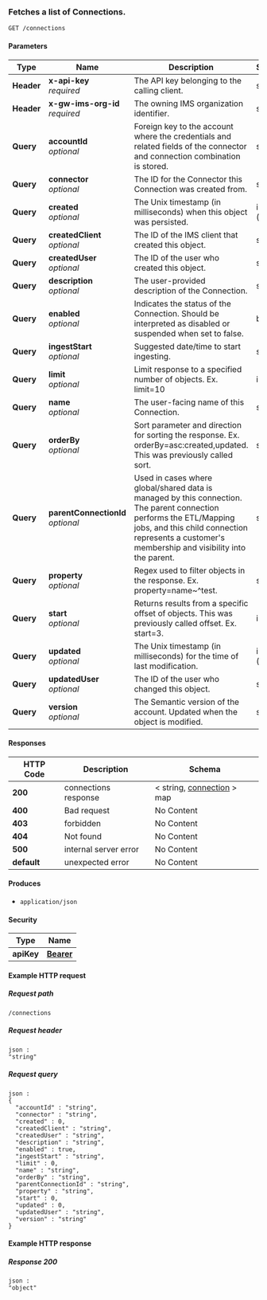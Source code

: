 
<a name="get_connections"></a>
### Fetches a list of Connections.
```
GET /connections
```


#### Parameters

|Type|Name|Description|Schema|
|---|---|---|---|
|**Header**|**x-api-key**  <br>*required*|The API key belonging to the calling client.|string|
|**Header**|**x-gw-ims-org-id**  <br>*required*|The owning IMS organization identifier.|string|
|**Query**|**accountId**  <br>*optional*|Foreign key to the account where the credentials and related fields of the connector and connection combination is stored.|string|
|**Query**|**connector**  <br>*optional*|The ID for the Connector this Connection was created from.|string|
|**Query**|**created**  <br>*optional*|The Unix timestamp (in milliseconds) when this object was persisted.|integer (int64)|
|**Query**|**createdClient**  <br>*optional*|The ID of the IMS client that created this object.|string|
|**Query**|**createdUser**  <br>*optional*|The ID of the user who created this object.|string|
|**Query**|**description**  <br>*optional*|The user-provided description of the Connection.|string|
|**Query**|**enabled**  <br>*optional*|Indicates the status of the Connection. Should be interpreted as disabled or suspended when set to false.|boolean|
|**Query**|**ingestStart**  <br>*optional*|Suggested date/time to start ingesting.|string|
|**Query**|**limit**  <br>*optional*|Limit response to a specified number of objects. Ex. limit=10|integer|
|**Query**|**name**  <br>*optional*|The user-facing name of this Connection.|string|
|**Query**|**orderBy**  <br>*optional*|Sort parameter and direction for sorting the response. Ex. orderBy=asc:created,updated. This was previously called sort.|string|
|**Query**|**parentConnectionId**  <br>*optional*|Used in cases where global/shared data is managed by this connection. The parent connection performs the ETL/Mapping jobs, and this child connection represents a customer's membership and visibility into the parent.|string|
|**Query**|**property**  <br>*optional*|Regex used to filter objects in the response. Ex. property=name~^test.|string|
|**Query**|**start**  <br>*optional*|Returns results from a specific offset of objects. This was previously called offset. Ex. start=3.|integer|
|**Query**|**updated**  <br>*optional*|The Unix timestamp (in milliseconds) for the time of last modification.|integer (int64)|
|**Query**|**updatedUser**  <br>*optional*|The ID of the user who changed this object.|string|
|**Query**|**version**  <br>*optional*|The Semantic version of the account. Updated when the object is modified.|string|


#### Responses

|HTTP Code|Description|Schema|
|---|---|---|
|**200**|connections response|< string, [connection](../definitions/connection.md#connection) > map|
|**400**|Bad request|No Content|
|**403**|forbidden|No Content|
|**404**|Not found|No Content|
|**500**|internal server error|No Content|
|**default**|unexpected error|No Content|


#### Produces

* `application/json`


#### Security

|Type|Name|
|---|---|
|**apiKey**|**[Bearer](security.md#bearer)**|


#### Example HTTP request

##### Request path
```
/connections
```


##### Request header
```
json :
"string"
```


##### Request query
```
json :
{
  "accountId" : "string",
  "connector" : "string",
  "created" : 0,
  "createdClient" : "string",
  "createdUser" : "string",
  "description" : "string",
  "enabled" : true,
  "ingestStart" : "string",
  "limit" : 0,
  "name" : "string",
  "orderBy" : "string",
  "parentConnectionId" : "string",
  "property" : "string",
  "start" : 0,
  "updated" : 0,
  "updatedUser" : "string",
  "version" : "string"
}
```


#### Example HTTP response

##### Response 200
```
json :
"object"
```



